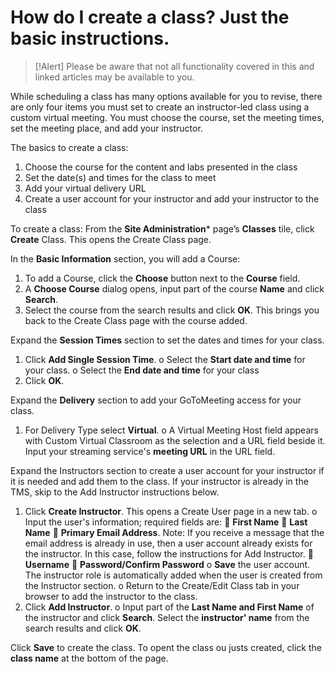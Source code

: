 # How do I create a class? Just the basic instructions.

> [!Alert] Please be aware that not all functionality covered in this and linked articles may be available to you.

While scheduling a class has many options available for you to revise, there are only four items you must set to create an instructor-led class using a custom virtual meeting. You must choose the course, set the meeting times, set the meeting place, and add your instructor.

The basics to create a class:
1. Choose the course for the content and labs presented in the class
1. Set the date(s) and times for the class to meet
1. Add your virtual delivery URL
1. Create a user account for your instructor and add your instructor to the class

To create a class:
From the **Site Administration*** page’s **Classes** tile, click **Create** Class. This opens the Create Class page.

In the **Basic Information** section, you will add a Course:
1. To add a Course, click the **Choose** button next to the **Course** field.
  1. A **Choose Course** dialog opens, input part of the course **Name** and click **Search**.
  1. Select the course from the search results and click **OK**. This brings you back to the Create Class page with the course added.

Expand the **Session Times** section to set the dates and times for your class.
1. Click **Add Single Session Time**.
o	Select the **Start date and time** for your class.
o	Select the **End date and time** for your class
1. Click **OK**.

Expand the **Delivery** section to add your GoToMeeting access for your class.
1. For Delivery Type select **Virtual**.
o	A Virtual Meeting Host field appears with Custom Virtual Classroom as the selection and a URL field beside it. Input your streaming service's **meeting URL** in the URL field.

Expand the Instructors section to create a user account for your instructor if it is needed and add them to the class. If your instructor is already in the TMS, skip to the Add Instructor instructions below.
1. Click **Create Instructor**. This opens a Create User page in a new tab.
o	Input the user's information; required fields are:
	**First Name**
	**Last Name**
	**Primary Email Address**. Note: If you receive a message that the email address is already in use, then a user account already exists for the instructor. In this case, follow the instructions for Add Instructor.
	**Username**
	**Password/Confirm Password**
o	**Save** the user account. The instructor role is automatically added when the user is created from the Instructor section.
o	Return to the Create/Edit Class tab in your browser to add the instructor to the class.
1. Click **Add Instructor**.
o	Input part of the **Last Name and First Name** of the instructor and click **Search**. Select the **instructor' name** from the search results and click **OK**.

Click **Save** to create the class. To opent the class ou justs created, click the **class name** at the bottom of the page. 
